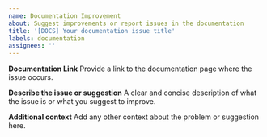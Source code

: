 ```yaml
---
name: Documentation Improvement
about: Suggest improvements or report issues in the documentation
title: '[DOCS] Your documentation issue title'
labels: documentation
assignees: ''
---
```


**Documentation Link**
Provide a link to the documentation page where the issue occurs.

**Describe the issue or suggestion**
A clear and concise description of what the issue is or what you suggest to improve.

**Additional context**
Add any other context about the problem or suggestion here.
